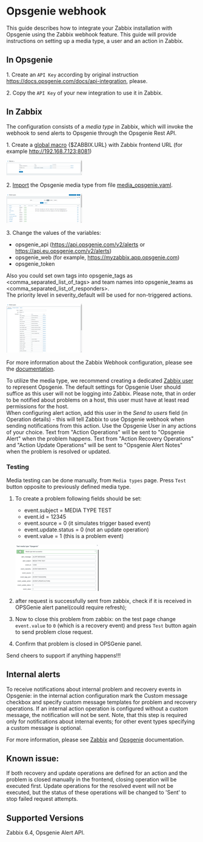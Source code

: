 
# Opsgenie webhook 

This guide describes how to integrate your Zabbix installation with Opsgenie using the Zabbix webhook feature. This guide will provide instructions on setting up a media type, a user and an action in Zabbix.

## In Opsgenie

1\. Create an `API Key` according by original instruction https://docs.opsgenie.com/docs/api-integration, please.

2\. Copy the `API Key` of your new integration to use it in Zabbix.

## In Zabbix

The configuration consists of a _media type_ in Zabbix, which will invoke the webhook to send alerts to Opsgenie through the Opsgenie Rest API.

1\. Create a [global macro](https://www.zabbix.com/documentation/6.4/manual/config/macros/user_macros) {$ZABBIX.URL} with Zabbix frontend URL (for example http://192.168.7.123:8081)

[![](images/tn_1.png?raw=true)](images/1.png)

2\. [Import](https://www.zabbix.com/documentation/6.4/manual/web_interface/frontend_sections/alerts/mediatypes) the Opsgenie media type from file [media_opsgenie.yaml](media_opsgenie.yaml).

[![](images/tn_2.png?raw=true)](images/2.png)

3\. Change the values of the variables:
* opsgenie_api (https://api.opsgenie.com/v2/alerts or https://api.eu.opsgenie.com/v2/alerts)
* opsgenie_web (for example, https://myzabbix.app.opsgenie.com)
* opsgenie_token

Also you could set own tags into opsgenie_tags as <comma_separated_list_of_tags> and team names into opsgenie_teams as <comma_separated_list_of_responders>.  
The priority level in severity_default will be used for non-triggered actions.

[![](images/tn_3.png?raw=true)](images/3.png)

For more information about the Zabbix Webhook configuration, please see the [documentation](https://www.zabbix.com/documentation/6.4/manual/config/notifications/media/webhook).

To utilize the media type, we recommend creating a dedicated [Zabbix user](https://www.zabbix.com/documentation/6.4/manual/web_interface/frontend_sections/users/user_list) to represent Opsgenie. The default settings for Opsgenie User should suffice as this user will not be logging into Zabbix. Please note, that in order to be notified about problems on a host, this user must have at least read permissions for the host.  
When configuring alert action, add this user in the _Send to users_ field (in Operation details) - this will tell Zabbix to use Opsgenie webhook when sending notifications from this action. Use the Opsgenie User in any actions of your choice. Text from "Action Operations" will be sent to "Opsgenie Alert" when the problem happens. Text from "Action Recovery Operations" and "Action Update Operations" will be sent to "Opsgenie Alert Notes" when the problem is resolved or updated.

### Testing
Media testing can be done manually, from `Media types` page. Press `Test` button opposite to previously defined media type.
1. To create a problem following fields should be set:
    * event.subject = MEDIA TYPE TEST
    * event.id = 12345
    * event.source = 0 (it simulates trigger based event)
    * event.update.status = 0 (not an update operation)
    * event.value = 1 (this is a problem event)

    [![](images/tn_4.png?raw=true)](images/4.png)

2. after request is successfully sent from zabbix, check if it is received in OPSGenie alert panel(could require refresh);
3. Now to close this problem from zabbix: on the test page change `event.value` to `0` (which is a recovery event) and press `Test` button again to send problem close request.
4. Confirm that problem is closed in OPSGenie panel.

Send cheers to support if anything happens!!!
## Internal alerts
To receive notifications about internal problem and recovery events in Opsgenie: in the internal action configuration mark the Custom message checkbox and specify custom message templates for problem and recovery operations. 
If an internal action operation is configured without a custom message, the notification will not be sent. 
Note, that this step is required only for notifications about internal events; for other event types specifying a custom message is optional. 

For more information, please see [Zabbix](https://www.zabbix.com/documentation/6.4/manual/config/notifications) and [Opsgenie](https://docs.opsgenie.com/docs/alert-api) documentation.

## Known issue:

If both recovery and update operations are defined for an action and the problem is closed manually in the frontend, closing operation will be executed first. Update operations for the resolved event will not be executed, but the status of these operations will be changed to 'Sent' to stop failed request attempts.

## Supported Versions

Zabbix 6.4, Opsgenie Alert API.
